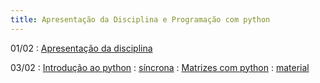 ```yaml
---
title: Apresentação da Disciplina e Programação com python
---
```


01/02
: [Apresentação da disciplina](https://www.youtube.com/watch?v=jBLnYHBm-MU&list=PL__joaA2Kg3FYyN7k_ueF8MuYsTauaoBD&index=1)

03/02 
: [Introdução ao python](https://youtu.be/yXdaZLClHGk)
  : [síncrona](/material/00_lista_python.html)
  : [Matrizes com python](https://youtu.be/FgXrDIAlwpk)
    : [material](/material/08_matrizes.html)
